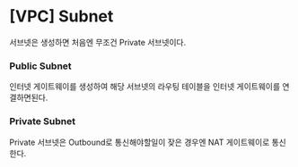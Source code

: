 # [VPC] Subnet

서브넷은 생성하면 처음엔 무조건 Private 서브넷이다.

### Public Subnet

인터넷 게이트웨이를 생성하여 해당 서브넷의 라우팅 테이블을 인터넷 게이트웨이를 연결하면된다.

### Private Subnet

Private 서브넷은 Outbound로 통신해야할일이 잦은 경우엔 NAT 게이트웨이로 통신한다.
